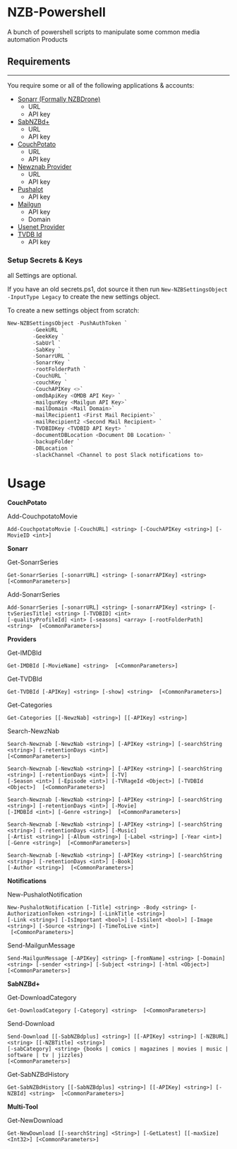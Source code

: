 # NZB-Powershell

A bunch of powershell scripts to manipulate some common media automation Products

## Requirements
------------

You require some or all of the following applications & accounts:

*   [Sonarr (Formally NZBDrone)](https://sonarr.tv/)
    * URL
    * API key
*   [SabNZBd+](http://sabnzbd.org/)
    * URL
    * API key 
*   [CouchPotato](https://couchpota.to/)
    * URL
    * API key
*   [Newznab Provider](https://nzbgeek.info/index.php)
    * URL
    * API key
*   [Pushalot](https://pushalot.com/)
    * API key
*	[Mailgun](https://mailgun.com/)
    * API key
	* Domain
*   [Usenet Provider](http://www.easynews.com/fromafriend.html?ref_key=e96e22bf5aeaf18c0c4133680e31199abe2fa8d0
)
*   [TVDB Id](http://thetvdb.com/?tab=xml)
    * API key

### Setup Secrets & Keys

all Settings are optional. 

If you have an old secrets.ps1, dot source it then run `New-NZBSettingsObject -InputType Legacy` to create the new settings object.

To create a new settings object from scratch:

```powershell
New-NZBSettingsObject -PushAuthToken `
        -GeekURL `
        -GeekKey `
        -SabUrl `
        -SabKey `
        -SonarrURL `
        -SonarrKey `
        -rootFolderPath `
        -CouchURL `
        -couchKey `
        -CouchAPIKey <>`
        -omdbApiKey <OMDB API Key> `
        -mailgunKey <Mailgun API Key>`
        -mailDomain <Mail Domain>`
        -mailRecipient1 <First Mail Recipient>`
        -mailRecipient2 <Second Mail Recipient> `
        -TVDBIDKey <TVDBID API Keyt> `
        -documentDBLocation <Document DB Location> `
        -backupFolder `
        -DBLocation `
        -slackChannel <Channel to post Slack notifications to>
```

Usage
=====

**CouchPotato**

Add-CouchpotatoMovie

    Add-CouchpotatoMovie [-CouchURL] <string> [-CouchAPIKey <string>] [-MovieID <int>]

**Sonarr**
		
Get-SonarrSeries

    Get-SonarrSeries [-sonarrURL] <string> [-sonarrAPIKey] <string>  [<CommonParameters>]

Add-SonarrSeries

    Add-SonarrSeries [-sonarrURL] <string> [-sonarrAPIKey] <string> [-tvSeriesTitle] <string> [-TVDBID] <int>
    [-qualityProfileId] <int> [-seasons] <array> [-rootFolderPath] <string>  [<CommonParameters>]
	

**Providers**

Get-IMDBId

    Get-IMDBId [-MovieName] <string>  [<CommonParameters>]
	
	
Get-TVDBId

    Get-TVDBId [-APIKey] <string> [-show] <string>  [<CommonParameters>]
	
Get-Categories	

    Get-Categories [[-NewzNab] <string>] [[-APIKey] <string>] 
	

Search-NewzNab

    Search-Newznab [-NewzNab <string>] [-APIKey <string>] [-searchString <string>] [-retentionDays <int>]
    [<CommonParameters>]

    Search-Newznab [-NewzNab <string>] [-APIKey <string>] [-searchString <string>] [-retentionDays <int>] [-TV]
    [-Season <int>] [-Episode <int>] [-TVRageId <Object>] [-TVDBId <Object>]  [<CommonParameters>]

    Search-Newznab [-NewzNab <string>] [-APIKey <string>] [-searchString <string>] [-retentionDays <int>] [-Movie]
    [-IMDBId <int>] [-Genre <string>]  [<CommonParameters>]

    Search-Newznab [-NewzNab <string>] [-APIKey <string>] [-searchString <string>] [-retentionDays <int>] [-Music]
    [-Artist <string>] [-Album <string>] [-Label <string>] [-Year <int>] [-Genre <string>]  [<CommonParameters>]

    Search-Newznab [-NewzNab <string>] [-APIKey <string>] [-searchString <string>] [-retentionDays <int>] [-Book]
    [-Author <string>]  [<CommonParameters>]


**Notifications**

New-PushalotNotification

    New-PushalotNotification [-Title] <string> -Body <string> [-AuthorizationToken <string>] [-LinkTitle <string>]
    [-Link <string>] [-IsImportant <bool>] [-IsSilent <bool>] [-Image <string>] [-Source <string>] [-TimeToLive <int>]
     [<CommonParameters>]

Send-MailgunMessage
	 
    Send-MailgunMessage [-APIKey] <string> [-fromName] <string> [-Domain] <string> [-sender <string>] [-Subject <string>] [-html <Object>]  [<CommonParameters>]


**SabNZBd+**

Get-DownloadCategory

    Get-DownloadCategory [-Category] <string>  [<CommonParameters>]
	
Send-Download

    Send-Download [[-SabNZBdplus] <string>] [[-APIKey] <string>] [-NZBURL] <string> [[-NZBTitle] <string>]
    [-sabCategory] <string> {books | comics | magazines | movies | music | software | tv | jizzles}
    [<CommonParameters>]

Get-SabNZBdHistory

    Get-SabNZBdHistory [[-SabNZBdplus] <string>] [[-APIKey] <string>] [-NZBId] <string>  [<CommonParameters>]

**Multi-Tool**
	
Get-NewDownload

    Get-NewDownload [[-searchString] <String>] [-GetLatest] [[-maxSize] <Int32>] [<CommonParameters>]

